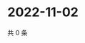 # 2022-11-02

共 0 条

<!-- BEGIN WEIBO -->
<!-- 最后更新时间 Wed Nov 02 2022 15:08:31 GMT+0800 (China Standard Time) -->

<!-- END WEIBO -->
